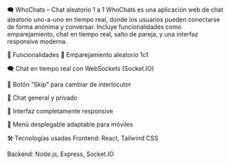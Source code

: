 🗨️ WhoChats – Chat aleatorio 1 a 1
WhoChats es una aplicación web de chat aleatorio uno-a-uno en tiempo real, donde los usuarios pueden conectarse de forma anónima y conversar.
Incluye funcionalidades como emparejamiento, chat en tiempo real, salto de pareja, y una interfaz responsive moderna.

🚀 Funcionalidades
🎲 Emparejamiento aleatorio 1c1

🗨️ Chat en tiempo real con WebSockets (Socket.IO)

🔄 Botón "Skip" para cambiar de interlocutor

💬 Chat general y privado

📱 Interfaz completamente responsive

🧭 Menú desplegable adaptable para móviles

🛠️ Tecnologías usadas
Frontend: React, Tailwind CSS

Backend: Node.js, Express, Socket.IO

